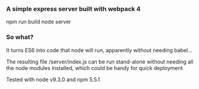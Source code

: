 ### A simple express server built with webpack 4

npm run build
node server

### So what?

It turns ES6 into code that node will run, apparently without needing babel...

The resulting file /server/index.js can be run stand-alone without needing all the node modules installed, which could be handy for quick deployment

Tested with node v9.3.0 and npm 5.5.1

